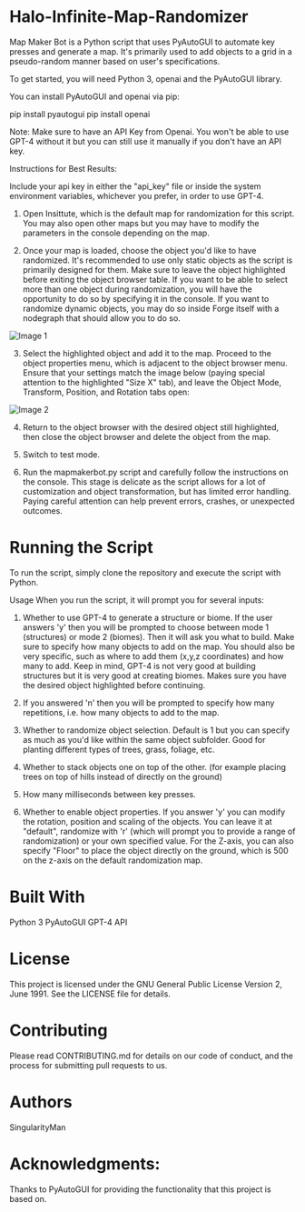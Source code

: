 # Halo-Infinite-Map-Randomizer

Map Maker Bot is a Python script that uses PyAutoGUI to automate key presses and generate a map. It's primarily used to add objects to a grid in a pseudo-random manner based on user's specifications.

To get started, you will need Python 3, openai and the PyAutoGUI library.

You can install PyAutoGUI and openai via pip:

pip install pyautogui
pip install openai

Note: Make sure to have an API Key from Openai. You won't be able to use GPT-4 without it but you can still use it manually if you don't have an API key.

Instructions for Best Results:

Include your api key in either the "api_key" file or inside the system environment variables, whichever you prefer, in order to use GPT-4.

1. Open Insittute, which is the default map for randomization for this script. You may also open other maps but you may have to modify the parameters in the console depending on the map.

2. Once your map is loaded, choose the object you'd like to have randomized. It's recommended to use only static objects as the script is primarily designed for them. Make sure to leave the object highlighted before exiting the object browser table. If you want to be able to select more than one object during randomization, you will have the opportunity to do so by specifying it in the console. If you want to randomize dynamic objects, you may do so inside Forge itself with a nodegraph that should allow you to do so.

![Image 1](https://github.com/SingularityMan/Halo-Infinite-Map-Randomizer/blob/main/Halo%20Infinite%206_19_2023%209_13_19%20PM.png)

3. Select the highlighted object and add it to the map. Proceed to the object properties menu, which is adjacent to the object browser menu. Ensure that your settings match the image below (paying special attention to the highlighted "Size X" tab), and leave the Object Mode, Transform, Position, and Rotation tabs open:

![Image 2](https://github.com/SingularityMan/Halo-Infinite-Map-Randomizer/blob/main/Halo%20Infinite%206_19_2023%209_13_33%20PM.png)
  
4. Return to the object browser with the desired object still highlighted, then close the object browser and delete the object from the map.

5. Switch to test mode.

6. Run the mapmakerbot.py script and carefully follow the instructions on the console. This stage is delicate as the script allows for a lot of customization and object transformation, but has limited error handling. Paying careful attention can help prevent errors, crashes, or unexpected outcomes.

# Running the Script

To run the script, simply clone the repository and execute the script with Python.

Usage
When you run the script, it will prompt you for several inputs:

1. Whether to use GPT-4 to generate a structure or biome. If the user answers 'y' then you will be prompted to choose between mode 1 (structures) or mode 2 (biomes). Then it will ask you what to build. Make sure to specify how many objects to add on the map. You should also be very specific, such as where to add them (x,y,z coordinates) and how many to add. Keep in mind, GPT-4 is not very good at building structures but it is very good at creating biomes. Makes sure you have the desired object highlighted before continuing.

2. If you answered 'n' then you will be prompted to specify how many repetitions, i.e. how many objects to add to the map.

3. Whether to randomize object selection. Default is 1 but you can specify as much as you'd like within the same object subfolder. Good for planting different types of trees, grass, foliage, etc.
   
4. Whether to stack objects one on top of the other. (for example placing trees on top of hills instead of directly on the ground)

5. How many milliseconds between key presses.

6. Whether to enable object properties. If you answer 'y' you can modify the rotation, position and scaling of the objects. You can leave it at "default", randomize with 'r' (which will prompt you to provide a range of randomization) or your own specified value. For the Z-axis, you can also specify "Floor" to place the object directly on the ground, which is 500 on the z-axis on the default randomization map. 

# Built With
Python 3
PyAutoGUI
GPT-4 API

# License
This project is licensed under the GNU General Public License Version 2, June 1991. See the LICENSE file for details.

# Contributing
Please read CONTRIBUTING.md for details on our code of conduct, and the process for submitting pull requests to us.

# Authors
SingularityMan

# Acknowledgments:
Thanks to PyAutoGUI for providing the functionality that this project is based on.
